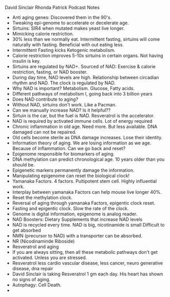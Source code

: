 David Sinclair Rhonda Patrick Podcast Notes

* Anti aging genes: Discovered them in the 90's.
* Tweaking epi-genome to accelerate or decelerate age.
* Sirtuins: SIR4 when mutated makes yeast live longer.
* Mimicking calorie restriction.
* 30% less than we normally eat. Intermittent fasting, sirtuins will come naturally with fasting. Beneficial with out eating less.
* Intermittent Fasting kicks Ketogenic metabolism.
* Calorie restriction improves 5-10x sirtuins in certain organs. Not having insulin is key.
* Sirtuins are regulated by NAD+. Sourced of NAD: Exercise & calorie restriction, fasting, or NAD booster.
* During day time, NAD levels are high. Relationship between circadian rhythm and NAD. The clock is regulated by NAD.
* Why NAD is important? Metabolism. Glucose, Fatty acids.
* Different pathways of metabolism l, going back into 3 billion years
* Does NAD contribute to aging?
* Without NAD, sirtuins don't work. Like a Pacman.
* Can we manually increase NAD? Is it helpful??
* Sirtuin is the car, but the fuel is NAD. Resveratrol is the accelerator.
* NAD is required by activated immune cells. Lot of energy required
* Chronic inflammation in old age. Need more. But less available. DNA damaged can not be repaired.
* Old cells become sterile as DNA damage increases. Lose their identity.
* Information theory of aging. We are losing information as we age. Because of inflammation. Can we go back and reset?
* Epigenome responsible for biomarkers of aging.
* DNA methylation can predict chronological age. 10 years older than you should be.
* Epigenetic markers permanently damage the information.
* Manipulating epigenome can reset the biological clock!
* Yamanaka Factors. 4 factors. Pultipotent stem cell. Highly influential work.
* Interplay between yamanaka Factors can help mouse live longer 40%.
* Reset the methylation clock.
* Reversal of aging through yamanaka Factors, epigentic clock reset.
* Fasting and epigentic clock. Slow the rate of the clock.
* Genome is digital information, epigenome is analog reader.
* NAD Boosters: Dietary Supplements that increase NAD levels
* NAD is recycled every time. NAD is big, nicotinamide is small Difficult to get absorbed
* NMN (precursor to NAD) with a transporter can be absorbed.
* NR (Nicodinaminde Riboside)
* Resveratrol and aging
* If you are always sitting, then all these metabolic pathways don't get activated. Unless you are stressed.
* Resveratrol  less cardio vascular disease, less cancer, neuro generative disease, dna repair
* David Sinclair is taking Resveratrol 1 gm each day. His heart has shown no signs of aging.
* Autophagy: Cell Death. 
* 